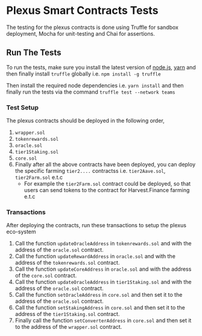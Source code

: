 # Plexus Smart Contracts Tests

The testing for the plexus contracts is done using Truffle for sandbox deployment, Mocha for unit-testing and Chai for assertions.

## Run The Tests

To run the tests, make sure you install the latest version of [node.js](https://nodejs.org/en/), [yarn](https://yarnpkg.com/getting-started/install) and then finally install `truffle` globally i.e. `npm install -g truffle`

Then install the required node dependencies i.e. `yarn install` and then finally run the tests via the command `truffle test --network teams`


### Test Setup

The plexus contracts should be deployed in the following order,

1. `wrapper.sol`
2. `tokenrewards.sol` 
3. `oracle.sol` 
4. `tier1Staking.sol` 
5. `core.sol` 
6. Finally after all the above contracts have been deployed, you can deploy the specific farming `tier2....` contractss i.e. `tier2Aave.sol`, `tier2Farm.sol` e.t.c
    - For example the `tier2Farm.sol` contract could be deployed, so that users can send tokens to the contract for Harvest.Finance farming e.t.c

### Transactions

After deploying the contracts, run these transactions to setup the plexus eco-system

1. Call the function `updateOracleAddress` in `tokenrewards.sol` and with the address of the `oracle.sol` contract.
2. Call the function `updateRewardAddress` in `oracle.sol` and with the address of the `tokenrewards.sol` contract.
3. Call the function `updateCoreAddress` in `oracle.sol` and with the address of the `core.sol` contract.
4. Call the function `updateOracleAddress` in `tier1Staking.sol` and with the address of the `oracle.sol` contract.
5. Call the function `setOracleAddress` in `core.sol` and then set it to the address of the `oracle.sol` contract.
6. Call the function `setStakingAddress` in `core.sol` and then set it to the address of the `tier1Staking.sol` contract.
7. Finally call the function `setConverterAddress` in `core.sol` and then set it to the address of the `wrapper.sol` contract.
